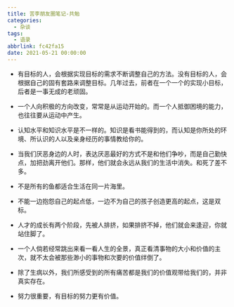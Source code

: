 ```yaml
---
title: 苦李朋友圈笔记-共勉
categories:
  - 杂谈
tags:
  - 语录
abbrlink: fc42fa15
date: 2021-05-21 00:00:00
---
```


<!-- more -->

* 有目标的人，会根据实现目标的需求不断调整自己的方法。没有目标的人，会根据自己的固有套路来调整目标。几年过去，前者在一个一个的实现小目标，后者是一事无成的老顽固。

* 一个人向积极的方向改变，常常是从运动开始的。而一个人抵御困境的能力，也往往要从运动中产生。

* 认知水平和知识水平是不一样的。知识是看书能得到的，而认知是你所处的环境、所认识的人以及亲身经历的事情教给你的。

* 当我们厌恶身边的人时，表达厌恶最好的方式不是和他们争吵，而是自己勤快点，加把劲离开他们。那样，他们就会永远从我们的生活中消失。和死了差不多。

* 不是所有的鱼都适合生活在同一片海里。

* 不能一边抱怨自己的起点低，一边不为自己的孩子创造更高的起点，这是双标。

* 人才的成长有两个阶段，先被人排挤，如果排挤不掉，他们就会来逢迎，你就站住脚了。

* 一个人倘若经常跳出来看一看人生的全景，真正看清事物的大小和价值的主次，就不太会被那些渺小的事物和次要的价值绊倒了。

* 除了生病以外，我们所感受到的所有痛苦都是我们的价值观带给我们的，并非真实存在。

* 努力很重要，有目标的努力更有价值。